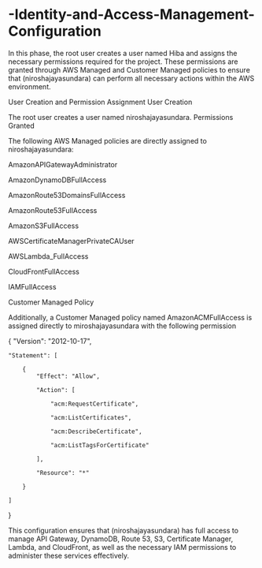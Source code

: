 # -Identity-and-Access-Management-Configuration
In this phase, the root user creates a user named Hiba and assigns the necessary permissions required for the project. These permissions are granted through AWS Managed and Customer Managed policies to ensure that (niroshajayasundara) can perform all necessary actions within the AWS environment.

User Creation and Permission Assignment
User Creation

The root user creates a user named niroshajayasundara.
Permissions Granted

The following AWS Managed policies are directly assigned to niroshajayasundara:


AmazonAPIGatewayAdministrator

AmazonDynamoDBFullAccess

AmazonRoute53DomainsFullAccess

AmazonRoute53FullAccess

AmazonS3FullAccess

AWSCertificateManagerPrivateCAUser

AWSLambda_FullAccess

CloudFrontFullAccess

IAMFullAccess

Customer Managed Policy

Additionally, a Customer Managed policy named AmazonACMFullAccess is assigned directly to miroshajayasundara with the following permission



{
    "Version": "2012-10-17",
    
    "Statement": [
    
        {
            "Effect": "Allow",
            
            "Action": [
            
                "acm:RequestCertificate",
                
                "acm:ListCertificates",
                
                "acm:DescribeCertificate",
                
                "acm:ListTagsForCertificate"
                
            ],
            
            "Resource": "*"
            
        }
        
    ]
    
}





This configuration ensures that (niroshajayasundara) has full access to manage API Gateway, DynamoDB, Route 53, S3, Certificate Manager, Lambda, and CloudFront, as well as the necessary IAM permissions to administer these services effectively.
